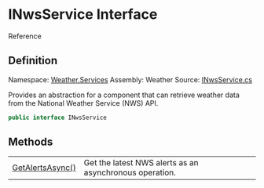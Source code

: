 # INwsService Interface

Reference

## Definition

Namespace: [Weather.Services](Weather-Services.md)
Assembly: Weather
Source: [INwsService.cs](https://github.com/walton713/weather/blob/master/Source/Weather/Services/INwsService.cs)

Provides an abstraction for a component that can retrieve weather data from the National Weather Service (NWS) API.

```C#
public interface INwsService
```

## Methods

<table>
<tr>
<td><a href="INwsService-GetAlertsAsync.md#GetAlertsAsync()">GetAlertsAsync()</a></td>
<td>Get the latest NWS alerts as an asynchronous operation.</td>
</tr>
</table>

<seealso>
<category ref="wrs">
<a href="NwsService.md"/>
</category>
</seealso>
